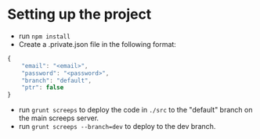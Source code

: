 # Setting up the project

* run `npm install`
* Create a .private.json file in the following format:

```javascript
{
    "email": "<email>",
    "password": "<password>",
    "branch": "default",
    "ptr": false
}
```

* run `grunt screeps` to deploy the code in `./src` to the "default" branch on the main screeps server.
* run `grunt screeps --branch=dev` to deploy to the dev branch.
